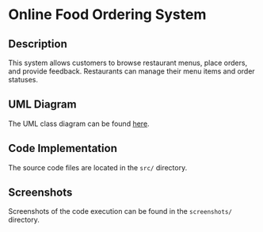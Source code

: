 # Online Food Ordering System

## Description
This system allows customers to browse restaurant menus, place orders, and provide feedback. Restaurants can manage their menu items and order statuses.

## UML Diagram
The UML class diagram can be found [here](UML/class_diagram.png).

## Code Implementation
The source code files are located in the `src/` directory. 

## Screenshots
Screenshots of the code execution can be found in the `screenshots/` directory.
